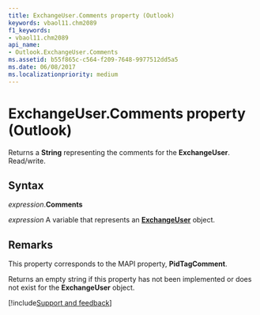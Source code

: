 ```yaml
---
title: ExchangeUser.Comments property (Outlook)
keywords: vbaol11.chm2089
f1_keywords:
- vbaol11.chm2089
api_name:
- Outlook.ExchangeUser.Comments
ms.assetid: b55f865c-c564-f209-7648-9977512dd5a5
ms.date: 06/08/2017
ms.localizationpriority: medium
---
```



# ExchangeUser.Comments property (Outlook)

Returns a **String** representing the comments for the **ExchangeUser**. Read/write.


## Syntax

_expression_.**Comments**

_expression_ A variable that represents an **[ExchangeUser](Outlook.ExchangeUser.md)** object.


## Remarks

This property corresponds to the MAPI property, **PidTagComment**.

Returns an empty string if this property has not been implemented or does not exist for the **ExchangeUser** object.




[!include[Support and feedback](~/includes/feedback-boilerplate.md)]